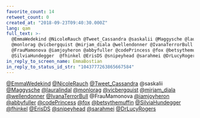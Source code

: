```yaml
---
favorite_count: 14
retweet_count: 0
created_at: "2018-09-23T09:40:30.000Z"
lang: qam
full_text: >-
  @EmmaWedekind @NicoleRauch @Tweet_Cassandra @saskalii @Maggysche @lauralindal
  @monlorag @vicbergquist @mirjam_diala @wellendonner @IvanaTerrorBull
  @FrauMamonova @iamjoyheron @abbyfuller @codePrincess @fox @betsythemuffin
  @SilviaHundegger  @fhinkel @ErisDS @snipeyhead @sarahmei @DrLucyRogers
in_reply_to_screen_name: EmmaBostian
in_reply_to_status_id_str: "1043777263865667584"
---
```


[@EmmaWedekind](https://twitter.com/EmmaWedekind)
[@NicoleRauch](https://twitter.com/NicoleRauch)
[@Tweet_Cassandra](https://twitter.com/Tweet_Cassandra) @saskalii
[@Maggysche](https://twitter.com/Maggysche)
[@lauralindal](https://twitter.com/lauralindal)
[@monlorag](https://twitter.com/monlorag)
[@vicbergquist](https://twitter.com/vicbergquist)
[@mirjam_diala](https://twitter.com/mirjam_diala)
[@wellendonner](https://twitter.com/wellendonner)
[@IvanaTerrorBull](https://twitter.com/IvanaTerrorBull) @FrauMamonova
[@iamjoyheron](https://twitter.com/iamjoyheron)
[@abbyfuller](https://twitter.com/abbyfuller)
[@codePrincess](https://twitter.com/codePrincess)
[@fox](https://twitter.com/fox)
[@betsythemuffin](https://twitter.com/betsythemuffin)
[@SilviaHundegger](https://twitter.com/SilviaHundegger)
[@fhinkel](https://twitter.com/fhinkel) [@ErisDS](https://twitter.com/ErisDS)
[@snipeyhead](https://twitter.com/snipeyhead)
[@sarahmei](https://twitter.com/sarahmei)
[@DrLucyRogers](https://twitter.com/DrLucyRogers)
